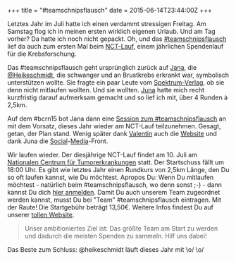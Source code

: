 +++
title = "#teamschnipsflausch"
date = 2015-06-14T23:44:00Z
+++

Letztes Jahr im Juli hatte ich einen verdammt stressigen Freitag. Am Samstag flog ich in meinen ersten wirklich eigenen Urlaub. Und am Tag vorher? Da hatte ich noch nicht gepackt. Oh, und das [#teamschnipsflausch](http://blog.zinkens.de/teamschnipsflausch-oder-die-wunderbare-macht-des-symbolischen/) lief da auch zum ersten Mal beim [NCT-Lauf](http://www.nct-heidelberg.de/das-nct/spenden/nct-lauf.html), einem jährlichen Spendenlauf für die Krebsforschung.

Das #teamschnipsflausch geht ursprünglich zurück auf [Jana](http://diewortratgeberin.de), die [@Heikeschmidt](https://twitter.com/Heikeschmidt), die schwanger und an Brustkrebs erkrankt war, symbolisch unterstützen wollte. Sie fragte ein paar Leute vom [Spektrum-Verlag](https://twitter.com/spektrum), ob sie denn nicht mitlaufen wollten. Und sie wollten. [Juna](http://junaimnetz.de) hatte mich recht kurzfristig darauf aufmerksam gemacht und so lief ich mit, über 4 Runden à 2,5km.

Auf dem #bcrn15 bot Jana dann eine [Session zum #teamschnipsflausch](http://schnipsflaus.ch/2015/06/ein-wiedersehen-mit-dem-teamschnipsflausch/) an mit dem Vorsatz, dieses Jahr wieder am NCT-Lauf teilzunehmen. Gesagt, getan, der Plan stand. Wenig später dank [Valentin](http://chillr.de) auch die [Website](http://schnipsflaus.ch) und dank Juna die [Social](https://www.facebook.com/teamschnipsflausch)-[Media](https://twitter.com/schnipsflausch)-Front.

Wir laufen wieder. Der diesjährige NCT-Lauf findet am 10. Juli am [Nationalen Centrum für Tumorerkrankungen](http://www.openstreetmap.org/way/35534679) statt. Der Startschuss fällt um 18:00 Uhr. Es gibt wie letztes Jahr einen Rundkurs von 2,5km Länge, den Du so oft laufen kannst, wie Du möchtest. Apropos Du: Wenn Du mitlaufen möchtest - natürlich beim #teamschnipsflausch, wo denn sonst ;-) - dann kannst Du dich [hier anmelden](https://my.raceresult.com/31812/registration?lang=de&mode=1). Damit Du auch unserem Team zugeordnet werden kannst, musst Du bei "Team" #teamschnipsflausch eintragen. Mit der Raute! Die Startgebühr beträgt 13,50€. Weitere Infos findest Du auf unserer [tollen Website](http://schnipsflaus.ch/zum-lauf-fuer-das-team-anmelden/).

> Unser ambitioniertes Ziel ist: Das größte Team am Start zu werden und dadurch die meisten Spenden zu sammeln. Hilf uns dabei!

Das Beste zum Schluss: @heikeschmidt läuft dieses Jahr mit \o/ \o/